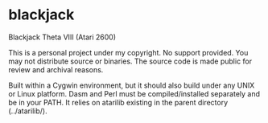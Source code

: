 # blackjack
Blackjack Theta VIII (Atari 2600)

This is a personal project under my copyright. No support provided. You may not distribute source or binaries. The source code is made public for review and archival reasons. 

Built within a Cygwin environment, but it should also build under any UNIX or Linux platform. Dasm and Perl must be compiled/installed separately and be in your PATH. It relies on atarilib existing in the parent directory (../atarilib/).


